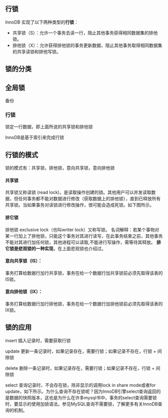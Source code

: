 ## 行锁

InnoDB 实现了以下两种类型的**行锁**：

- 共享锁（S）：允许一个事务去读一行，阻止其他事务获得相同数据集的排他锁。
- 排他锁（X）：允许获得排他锁的事务更新数据，阻止其他事务取得相同数据集的共享读锁和排他写锁。

## 锁的分类

## 全局锁

备份

### 行锁

锁定一行数据，即上面所说的共享锁和排他锁

InnoDB是基于索引来完成行锁



## 行锁的模式

锁的模式有：共享锁，排他锁，意向共享锁，意向排他锁

#### 共享锁

共享锁又称读锁 (read lock)，是读取操作创建的锁。其他用户可以并发读取数据，但任何事务都不能对数据进行修改（获取数据上的排他锁），直到已释放所有共享锁。当如果事务对读锁进行修改操作，很可能会造成死锁。如下图所示。

#### 排它锁

排他锁 exclusive lock（也叫writer lock）又称写锁。
 名词解释：若某个事物对某一行加上了排他锁，只能这个事务对其进行读写，在此事务结束之前，其他事务不能对其进行加任何锁，其他进程可以读取,不能进行写操作，需等待其释放。 **排它锁是悲观锁的一种实现**，在上面悲观锁也介绍过。



#### **意向共享锁（IS）：**

事务打算给数据行加行共享锁，事务在给一个数据行加共享锁前必须先取得该表的IS锁。

#### **意向排他锁（IX）：**

事务打算给数据行加行排他锁，事务在给一个数据行加排他锁前必须先取得该表的IX锁。



## 锁的应用

insert 插入记录时，需要获取行锁

update 更新一条记录时，如果记录存在，需要行锁；如果记录不存在，行锁 + 间隙锁

delete 删除一条记录时，如果记录存在，需要行锁；如果记录不存在，行锁 + 间隙锁

select 查询记录时，不会存在锁，除非显示的调用lock in share mode或者for update，如下所示。为什么查询不存在锁呢？因为InnoDB引擎select查询返回的是数据的快照版本，这也是为什么在许多mysql书中，事务的select查询需要锁时，要显示的使用加锁语法。参见MySQL查询不需要锁，了解更多有关InnoDB查询的机制。
